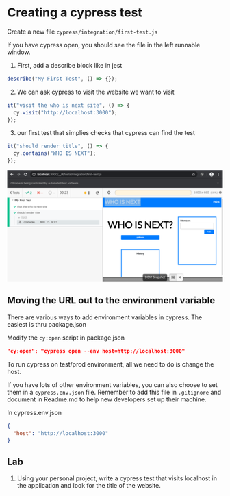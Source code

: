 # Creating a cypress test

Create a new file
`cypress/integration/first-test.js`

If you have cypress open, you should see the file in the left runnable window.

1. First, add a describe block like in jest

```js
describe("My First Test", () => {});
```

2. We can ask cypress to visit the website we want to visit

```js
it("visit the who is next site", () => {
  cy.visit("http://localhost:3000");
});
```

3. our first test that simplies checks that cypress can find the test

```js
it("should render title", () => {
  cy.contains("WHO IS NEXT");
});
```

![test runner](_media/findWhoIsNext.png)

## Moving the URL out to the environment variable

There are various ways to add environment variables in cypress.
The easiest is thru package.json

Modify the `cy:open` script in package.json

```json
"cy:open": "cypress open --env host=http://localhost:3000"
```

To run cypress on test/prod environment, all we need to do is change the host.

If you have lots of other environment variables, you can also choose to set them in a `cypress.env.json` file. Remember to add this file in `.gitignore` and document in Readme.md to help new developers set up their machine.

In cypress.env.json

```JSON
{
  "host": "http://localhost:3000"
}
```

## Lab

1. Using your personal project, write a cypress test that visits localhost in the application and look for the title of the website.

